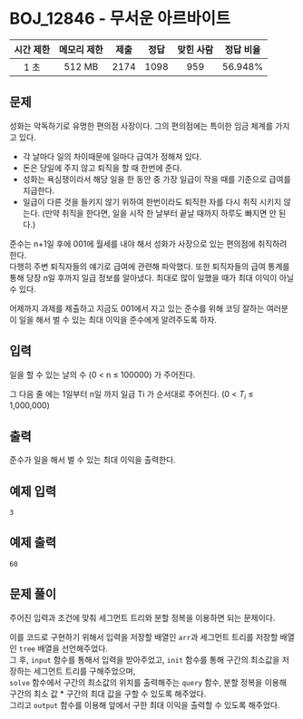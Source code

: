 # BOJ_12846 - 무서운 아르바이트

| 시간 제한 | 메모리 제한 | 제출 | 정답 | 맞힌 사람 | 정답 비율 |
| :-------: | :---------: | :--: | :--: | :-------: | :-------: |
|   1 초    |   512 MB    | 2174 | 1098 |    959    |  56.948%  |

## 문제

성화는 악독하기로 유명한 편의점 사장이다. 그의 편의점에는 특이한 임금 체계를 가지고 있다.

- 각 날마다 일의 차이때문에 일마다 급여가 정해져 있다.
- 돈은 당일에 주지 않고 퇴직을 할 때 한번에 준다.
- 성화는 욕심쟁이라서 해당 일을 한 동안 중 가장 일급이 작을 때를 기준으로 급여를 지급한다.
- 일급이 다른 것을 들키지 않기 위하여 한번이라도 퇴직한 자를 다시 취직 시키지 않는다. (만약 취직을 한다면, 일을 시작 한 날부터 끝날 때까지 하루도 빠지면 안 된다.)

준수는 n+1일 후에 001에 월세를 내야 해서 성화가 사장으로 있는 편의점에 취직하려 한다.  
다행히 주변 퇴직자들의 얘기로 급여에 관련해 파악했다. 또한 퇴직자들의 급여 통계를 통해 당장 n일 후까지 일급 정보를 알아냈다. 최대로 많이 일했을 때가 최대 이익이 아닐 수 있다.

어제까지 과제를 제출하고 지금도 001에서 자고 있는 준수를 위해 코딩 잘하는 여러분이 일을 해서 벌 수 있는 최대 이익을 준수에게 알려주도록 하자.

## 입력

일을 할 수 있는 날의 수 (0 < n ≤ 100000) 가 주어진다.

그 다음 줄 에는 1일부터 n일 까지 일급 Ti 가 순서대로 주어진다. (0 < $T_i$ ≤ 1,000,000)

## 출력

준수가 일을 해서 벌 수 있는 최대 이익을 출력한다.

## 예제 입력

```
3
```

## 예제 출력

```
60
```

## 문제 풀이

주어진 입력과 조건에 맞춰 세그먼트 트리와 분할 정복을 이용하면 되는 문제이다.

이를 코드로 구현하기 위해서 입력을 저장할 배열인 `arr`과 세그먼트 트리를 저장할 배열인 `tree` 배열을 선언해주었다.  
그 후, `input` 함수를 통해서 입력을 받아주었고, `init` 함수를 통해 구간의 최소값을 저장하는 세그먼트 트리를 구해주었으며,  
`solve` 함수에서 구간의 최소값의 위치를 출력해주는 `query` 함수, 분할 정복을 이용해 구간의 최소 값 \* 구간의 최대 값을 구할 수 있도록 해주었다.  
그리고 `output` 함수를 이용해 앞에서 구한 최대 이익을 출력할 수 있도록 해주었다.
